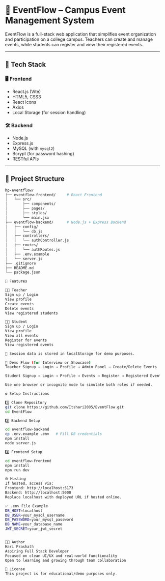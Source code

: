 # 🎉 EventFlow – Campus Event Management System

EventFlow is a full-stack web application that simplifies event organization and participation on a college campus. Teachers can create and manage events, while students can register and view their registered events.

---

## 🔧 Tech Stack

### 🖥️ Frontend
- React.js (Vite)
- HTML5, CSS3
- React Icons
- Axios
- Local Storage (for session handling)

### 🛠️ Backend
- Node.js
- Express.js
- MySQL (with `mysql2`)
- Bcrypt (for password hashing)
- RESTful APIs

---

## 📁 Project Structure

```bash
hp-eventflow/
├── eventflow-frontend/     # React Frontend
│   └── src/
│       ├── components/
│       ├── pages/
│       ├── styles/
│       └── main.jsx
├── eventflow-backend/      # Node.js + Express Backend
│   ├── config/
│   │   └── db.js
│   ├── controllers/
│   │   └── authController.js
│   ├── routes/
│   │   └── authRoutes.js
│   ├── .env.example
│   └── server.js
├── .gitignore
├── README.md
└── package.json

🚀 Features

👨‍🏫 Teacher
Sign up / Login
View profile
Create events
Delete events
View registered students

👨‍🎓 Student
Sign up / Login
View profile
View all events
Register for events
View registered events

🔐 Session data is stored in localStorage for demo purposes.

🧪 Demo Flow (for Interview or Showcase)
Teacher Signup → Login → Profile → Admin Panel → Create/Delete Events

Student Signup → Login → Profile → Events → Register → Registered Events View

Use one browser or incognito mode to simulate both roles if needed.

⚙️ Setup Instructions

1️⃣ Clone Repository
git clone https://github.com/Itshari2005/EventFlow.git
cd EventFlow

2️⃣ Backend Setup

cd eventflow-backend
cp .env.example .env   # Fill DB credentials
npm install
node server.js

3️⃣ Frontend Setup

cd eventflow-frontend
npm install
npm run dev

🌐 Hosting
If hosted, access via:
Frontend: http://localhost:5173
Backend: http://localhost:5000
Replace localhost with deployed URL if hosted online.

✅ .env File Example
DB_HOST=localhost
DB_USER=your_mysql_username
DB_PASSWORD=your_mysql_password
DB_NAME=your_database_name
JWT_SECRET=your_jwt_secret


👨‍💼 Author
Hari Prashath
Aspiring Full Stack Developer
Focused on clean UI/UX and real-world functionality
Open to learning and growing through team collaboration

📃 License
This project is for educational/demo purposes only.